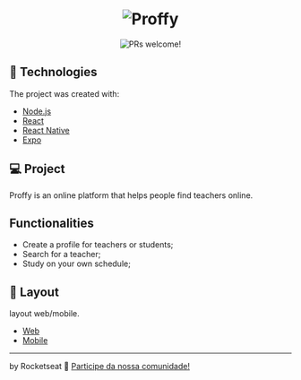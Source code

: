 <h1 align="center">
    <img alt="Proffy" title="Proffy" src="https://github.com/Rocketseat/nlw-02-omnistack/blob/master/.github/logo.svg" />
</h1>

<p align="center">
 <img src="https://github.com/Rocketseat/nlw-02-omnistack/blob/master/.github/proffy.png" alt="PRs welcome!" />
</p>

## 🚀 Technologies

The project was created with:

- [Node.js](https://nodejs.org/en/)
- [React](https://reactjs.org)
- [React Native](https://facebook.github.io/react-native/)
- [Expo](https://expo.io/)

## 💻 Project

Proffy is an online platform that helps people find teachers online.


## Functionalities
<ul>
<li> Create a profile for teachers or students;</li>
<li>Search for a teacher;</li>
<li>Study on your own schedule;</li>
</ul>

## 🔖 Layout

layout web/mobile. 

- [Web](https://www.figma.com/file/GHGS126t7WYjnPZdRKChJF/Proffy-Web)
- [Mobile](https://www.figma.com/file/e33KvgUpFdunXxJjHnK7CG/Proffy-Mobile)

---

by Rocketseat :wave: [Participe da nossa comunidade!](https://discordapp.com/invite/gCRAFhc)
